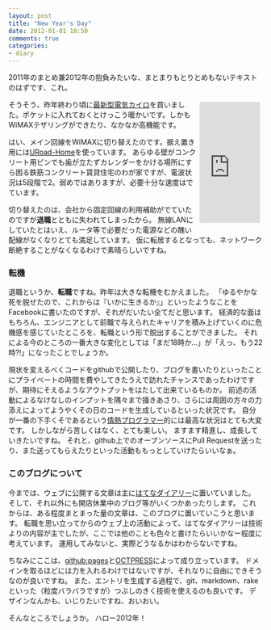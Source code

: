 ```yaml
---
layout: post
title: "New Year's Day"
date: 2012-01-01 18:50
comments: true
categories: 
- diary
---
```

2011年のまとめ兼2012年の抱負みたいな、まとまりもとりとめもないテキストのはずです、これ。

<iframe src="http://rcm-jp.amazon.co.jp/e/cm?lt1=_blank&bc1=000000&IS2=1&npa=1&bg1=FFFFFF&fc1=000000&lc1=878787&t=marutanm-22&o=9&p=8&l=as4&m=amazon&f=ifr&ref=ss_til&asins=B0051R4F9Y" style="width:120px;height:240px;margin:5px;" scrolling="no" marginwidth="0" marginheight="0" frameborder="0" align="right"></iframe>
そうそう、昨年終わり頃に<a href="http://www.amazon.co.jp/gp/product/B0051R4F9Y/ref=as_li_ss_tl?ie=UTF8&tag=marutanm-22&linkCode=as2&camp=247&creative=7399&creativeASIN=B0051R4F9Y">最新型電気カイロ</a>を買いました。ポケットに入れておくとけっこう暖かいです。しかもWiMAXテザリングができたり、なかなか高機能です。

はい、メイン回線をWiMAXに切り替えたのです。据え置き用には[URoad-Home](http://www.shinseicorp.com/wimax/uroad-home/)を使っています。
あらゆる壁がコンクリート用ピンでも歯が立たずカレンダーをかける場所にすら困る鉄筋コンクリート賃貸住宅のわが家ですが、電波状況は5段階で2。弱めではありますが、必要十分な速度はでています。

切り替えたのは、会社から固定回線の利用補助がでていたのですが**退職**とともに失われてしまったから。
無線LANにしていたとはいえ、ルータ等で必要だった電源などの醜い配線がなくなりとても満足しています。
仮に転居するとなっても、ネットワーク断絶することがなくなるわけで素晴らしいですね。

### 転機
退職というか、**転職**ですね。昨年は大きな転機をむかえました。
「ゆるやかな死を脱せたので、これからは『いかに生きるか』」といったようなことをFacebookに書いたのですが、それがだいたい全てだと思います。
経済的な面はもちろん、エンジニアとして前職で与えられたキャリアを積み上げていくのに危機感を感じていたところを、転職という形で脱出することができました。
それによる今のところの一番大きな変化としては「まだ18時か...」が「えっ、もう22時?!」になったことでしょうか。

現状を変えるべくコードをgithubで公開したり、ブログを書いたりといったことにプライベートの時間を費やしてきたうえで訪れたチャンスであったわけですが、期待にそえるようなアウトプットをはたして出来ているものか。
前述の活動によるなけなしのインプットを隅々まで掻きあさり、さらには周囲の方々の力添えによってようやくその日のコードを生成しているといった状況です。
自分が一番の下手くそであるという<a href="http://www.amazon.co.jp/gp/product/4274067939/ref=as_li_ss_tl?ie=UTF8&tag=marutanm-22&linkCode=as2&camp=247&creative=7399&creativeASIN=4274067939">情熱プログラマー</a>的には最高な状況はとても大変です。
しかしながら苦しくはなく、とても楽しい。
ますます精進し、成長していきたいですね。
それと、github上でのオープンソースにPull Requestを送ったり、また送ってもらえたりといった活動ももっとしていけたらいいなぁ。

### このブログについて
今までは、ウェブに公開する文章は主に[はてなダイアリー](http://d.hatena.ne.jp/marutanm/)に置いていました。
そして、それ以外にも開店休業中のブログ等がいくつかあったりします。
これからは、ある程度まとまった量の文章は、このブログに置いていこうと思います。
転職を思い立ってからのウェブ上の活動によって、はてなダイアリーは技術よりの内容が主でしたが、ここでは他のことも色々と書けたらいいかなー程度に考えています。
運用してみないと、実際どうなるかはわからないですね。

ちなみにここは、[github:pages](http://pages.github.com/)と[OCTPRESS](http://octopress.org/)によって成り立っています。
ドメインを取るほどには力を入れるわけではないですが、それなりに自由にできそうなのが良いですね。
また、エントリを生成する過程で、git、markdown、rakeといった（粒度バラバラですが）つぶしのきく技術を使えるのも良いです。
デザインなんかも、いじりたいですね、おいおい。


そんなところでしょうか。
ハロー2012年！
